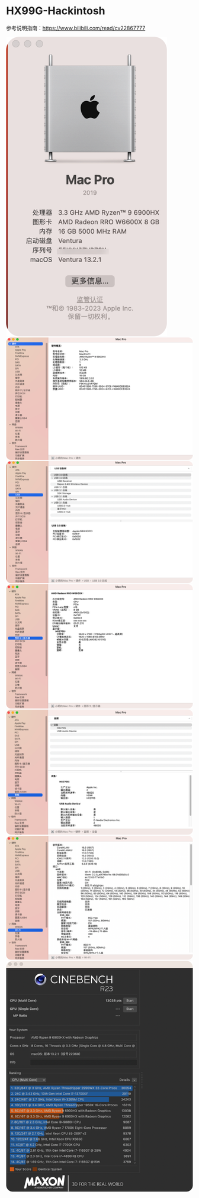 # HX99G-Hackintosh

参考说明指南：https://www.bilibili.com/read/cv22867777

![](https://github.com/Xmingbai/HX99G-Hackintosh/blob/main/00.png)
![](https://github.com/Xmingbai/HX99G-Hackintosh/blob/main/0.png)
![](https://github.com/Xmingbai/HX99G-Hackintosh/blob/main/1.png)
![](https://github.com/Xmingbai/HX99G-Hackintosh/blob/main/2.png)
![](https://github.com/Xmingbai/HX99G-Hackintosh/blob/main/3.png)
![](https://github.com/Xmingbai/HX99G-Hackintosh/blob/main/4.png)
![](https://github.com/Xmingbai/HX99G-Hackintosh/blob/main/5.png)

